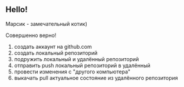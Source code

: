 ## Hello!

Марсик - замечательный котик)

Совершенно верно!

1. создать аккаунт на github.com
2. создать локальный репозиторий
3. подружить локальный и удалённый репозиторий
4. отправить push локальный репозиторий в удалённый
5. провести изменения с "другого компьютера"
6. выкачать pull актуальное состояние из удалённого репозитория 